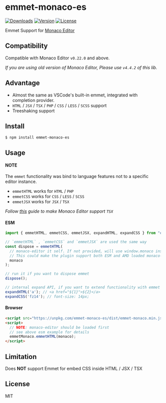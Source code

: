 # emmet-monaco-es

<p>
  <a href="https://npmcharts.com/compare/emmet-monaco-es?minimal=true"><img src="https://img.shields.io/npm/dm/emmet-monaco-es.svg" alt="Downloads"></a>
  <a href="https://www.npmjs.com/package/emmet-monaco-es"><img src="https://img.shields.io/npm/v/emmet-monaco-es.svg" alt="Version"></a>
  <a href="https://www.npmjs.com/package/emmet-monaco-es"><img src="https://img.shields.io/npm/l/emmet-monaco-es.svg" alt="License"></a>
</p>

Emmet Support for [Monaco Editor](https://github.com/Microsoft/monaco-editor)

## Compatibility

Compatible with Monaco Editor `v0.22.0` and above.

_If you are using old version of Monaco Editor, Please use `v4.4.2` of this lib._

## Advantage

- Almost the same as VSCode's built-in emmet, integrated with completion provider.
- `HTML` / `JSX` / `TSX` / `PHP` / `CSS` / `LESS` / `SCSS` support
- Treeshaking support

## Install

```shell
$ npm install emmet-monaco-es
```

## Usage

#### NOTE

The `emmet` functionality was bind to language features not to a specific editor instance.

- `emmetHTML` works for `HTML` / `PHP`
- `emmetCSS` works for `CSS` / `LESS` / `SCSS`
- `emmetJSX` works for `JSX` / `TSX`

_Follow [this](https://github.com/microsoft/monaco-editor/issues/264#issuecomment-654578687) guide to make Monaco Editor support `TSX`_

#### ESM

```javascript
import { emmetHTML, emmetCSS, emmetJSX, expandHTML, expandCSS } from "emmet-monaco-es";

// `emmetHTML` , `emmetCSS` and `emmetJSX` are used the same way
const dispose = emmetHTML(
  // monaco-editor it self. If not provided, will use window.monaco instead.
  // This could make the plugin support both ESM and AMD loaded monaco-editor
  monaco
);

// run it if you want to dispose emmet
dispose();

// internal expand API, if you want to extend functionality with emmet
expandHTML('a'); // <a href="${1}">${2}</a>
expandCSS('fz14'); // font-size: 14px;
```

#### Browser

```html
<script src="https://unpkg.com/emmet-monaco-es/dist/emmet-monaco.min.js"></script>
<script>
  // NOTE: monaco-editor should be loaded first
  // see above esm example for details
  emmetMonaco.emmetHTML(monaco);
</script>
```

## Limitation

Does **NOT** support Emmet for embed CSS inside HTML / JSX / TSX

## License

MIT
